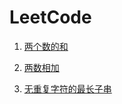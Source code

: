 # LeetCode

1. [两个数的和](TwoSum.java)

2. [两数相加](AddTwoNumbers.java)

3. [无重复字符的最长子串](LengthOfLongestSubstring.java)

